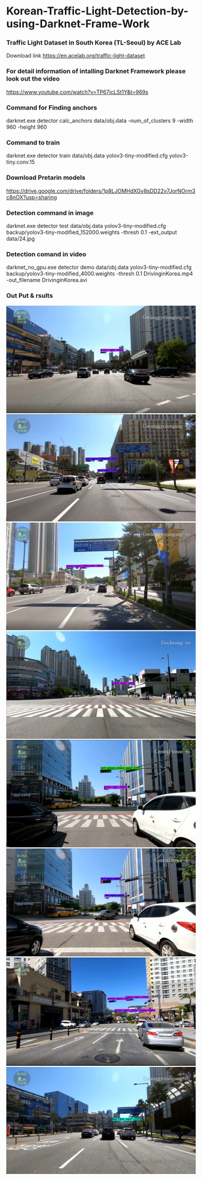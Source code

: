 # Korean-Traffic-Light-Detection-by-using-Darknet-Frame-Work
### Traffic Light Dataset in South Korea (TL-Seoul) by ACE Lab
Download link https://en.acelab.org/traffic-light-dataset
### For detail information of intalling Darknet Framework please look out the video
https://www.youtube.com/watch?v=TP67icLSt1Y&t=969s
### Command for Finding anchors 
darknet.exe detector calc_anchors data/obj.data -num_of_clusters 9 -width 960 -height 960
### Command to train
darknet.exe detector train data/obj.data yolov3-tiny-modified.cfg yolov3-tiny.conv.15 
### Download Pretarin models
https://drive.google.com/drive/folders/1p8LJOMHdXGy8sDD22v7JorNOrm3c8nOX?usp=sharing
### Detection command in image
darknet.exe detector test data/obj.data yolov3-tiny-modified.cfg backup/yolov3-tiny-modified_152000.weights -thresh 0.1 -ext_output data/24.jpg
### Detection comand in video
darknet_no_gpu.exe detector demo data/obj.data yolov3-tiny-modified.cfg backup/yolov3-tiny-modified_4000.weights -thresh 0.1 DrivinginKorea.mp4 -out_filename DrivinginKorea.avi
### Out Put & rsults 
![](traffic_light_img/ab.png)
![](traffic_light_img/cd.png)
![](traffic_light_img/ef.png)
![](traffic_light_img/eg.png)
![](traffic_light_img/kl.png)
![](traffic_light_img/kn.png)
![](traffic_light_img/lu.png)
![](traffic_light_img/trafic.png)
